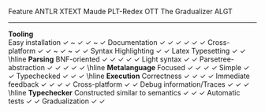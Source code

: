 
Feature					 ANTLR	 XTEXT	 Maude	 PLT-Redex	 OTT	 The Gradualizer	 ALGT
--------				-------	-------	-------	-----------	-----	-----------------	------
**Tooling**				
Easy installation			✓	~	✓	✓		~				✓
Documentation				✓	✓	✓	✓		✓				✓
Cross-platform				✓	✓	~	✓		~		✓		✓
Syntax Highlighting				✓								✓
Latex Typesetting								✓		✓
\hline
**Parsing**
BNF-oriented				✓	✓		✓		✓				✓
Light syntax				✓									✓
Parsetree-abstraction			✓	✓		✓		✓				✓
\hline
**Metalanguage**
Focused							✓	✓		✓				✓
Simple							✓							✓
Typechecked						✓			✓				✓
\hline
**Execution**
Correctness						✓	✓		✓				✓
Immediate feedback					✓	✓		✓				✓
Cross-platform							✓						✓
Debug information/Traces				✓	✓						✓
\hline
**Typechecker**
Constructed similar to semantics				✓		✓				✓
Automatic tests							✓						✓
Gradualization											✓		✓

